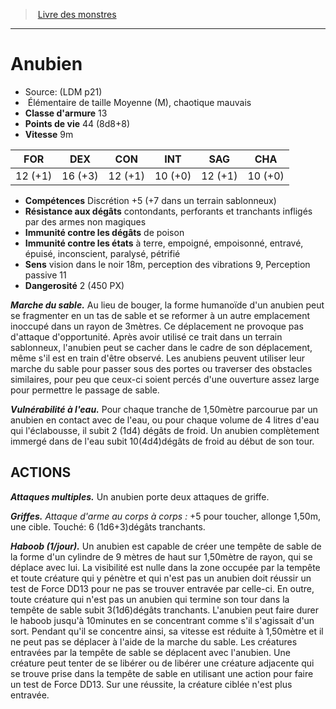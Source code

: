﻿> [Livre des monstres](tome_of_beasts.md)

---

# Anubien

- Source: (LDM p21)
-  Élémentaire de taille Moyenne (M), chaotique mauvais
- **Classe d'armure** 13
- **Points de vie** 44 (8d8+8)
- **Vitesse** 9m

|FOR|DEX|CON|INT|SAG|CHA|
|---|---|---|---|---|---|
|12 (+1)|16 (+3)|12 (+1)|10 (+0)|12 (+1)|10 (+0)|

- **Compétences** Discrétion +5 (+7 dans un terrain sablonneux)
- **Résistance aux dégâts** contondants, perforants et tranchants infligés par des armes non magiques
- **Immunité contre les dégâts** de poison
- **Immunité contre les états** à terre, empoigné, empoisonné, entravé, épuisé, inconscient, paralysé, pétrifié
- **Sens** vision dans le noir 18m, perception des vibrations 9, Perception passive 11
- **Dangerosité** 2 (450 PX)

**_Marche du sable._** Au lieu de bouger, la forme humanoïde d'un anubien peut se fragmenter en un tas de sable et se reformer à un autre emplacement inoccupé dans un rayon de 3mètres. Ce déplacement ne provoque pas d'attaque d'opportunité. Après avoir utilisé ce trait dans un terrain sablonneux, l'anubien peut se cacher dans le cadre de son déplacement, même s'il est en train d'être observé. Les anubiens peuvent utiliser leur marche du sable pour passer sous des portes ou traverser des obstacles similaires, pour peu que ceux-ci soient percés d'une ouverture assez large pour permettre le passage de sable.

**_Vulnérabilité à l'eau._** Pour chaque tranche de 1,50mètre parcourue par un anubien en contact avec de l'eau, ou pour chaque volume de 4 litres d'eau qui l'éclabousse, il subit 2 (1d4) dégâts de froid. Un anubien complètement immergé dans de l'eau subit 10(4d4)dégâts de froid au début de son tour.

## ACTIONS

**_Attaques multiples._** Un anubien porte deux attaques de griffe.

**_Griffes._** _Attaque d'arme au corps à corps :_ +5 pour toucher, allonge 1,50m, une cible. Touché: 6 (1d6+3)dégâts tranchants.

**_Haboob (1/jour)._** Un anubien est capable de créer une tempête de sable de la forme d'un cylindre de 9 mètres de haut sur 1,50mètre de rayon, qui se déplace avec lui. La visibilité est nulle dans la zone occupée par la tempête et toute créature qui y pénètre et qui n'est pas un anubien doit réussir un test de Force DD13 pour ne pas se trouver entravée par celle-ci. En outre, toute créature qui n'est pas un anubien qui termine son tour dans la tempête de sable subit 3(1d6)dégâts tranchants. L'anubien peut faire durer le haboob jusqu'à 10minutes en se concentrant comme s'il s'agissait d'un sort. Pendant qu'il se concentre ainsi, sa vitesse est réduite à 1,50mètre et il ne peut pas se déplacer à l'aide de la marche du sable. Les créatures entravées par la tempête de sable se déplacent avec l'anubien. Une créature peut tenter de se libérer ou de libérer une créature adjacente qui se trouve prise dans la tempête de sable en utilisant une action pour faire un test de Force DD13. Sur une réussite, la créature ciblée n'est plus entravée.

